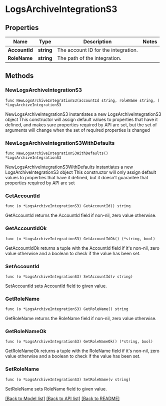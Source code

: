 # LogsArchiveIntegrationS3

## Properties

Name | Type | Description | Notes
---- | ---- | ----------- | ------
**AccountId** | **string** | The account ID for the integration. | 
**RoleName** | **string** | The path of the integration. | 

## Methods

### NewLogsArchiveIntegrationS3

`func NewLogsArchiveIntegrationS3(accountId string, roleName string, ) *LogsArchiveIntegrationS3`

NewLogsArchiveIntegrationS3 instantiates a new LogsArchiveIntegrationS3 object
This constructor will assign default values to properties that have it defined,
and makes sure properties required by API are set, but the set of arguments
will change when the set of required properties is changed

### NewLogsArchiveIntegrationS3WithDefaults

`func NewLogsArchiveIntegrationS3WithDefaults() *LogsArchiveIntegrationS3`

NewLogsArchiveIntegrationS3WithDefaults instantiates a new LogsArchiveIntegrationS3 object
This constructor will only assign default values to properties that have it defined,
but it doesn't guarantee that properties required by API are set

### GetAccountId

`func (o *LogsArchiveIntegrationS3) GetAccountId() string`

GetAccountId returns the AccountId field if non-nil, zero value otherwise.

### GetAccountIdOk

`func (o *LogsArchiveIntegrationS3) GetAccountIdOk() (*string, bool)`

GetAccountIdOk returns a tuple with the AccountId field if it's non-nil, zero value otherwise
and a boolean to check if the value has been set.

### SetAccountId

`func (o *LogsArchiveIntegrationS3) SetAccountId(v string)`

SetAccountId sets AccountId field to given value.


### GetRoleName

`func (o *LogsArchiveIntegrationS3) GetRoleName() string`

GetRoleName returns the RoleName field if non-nil, zero value otherwise.

### GetRoleNameOk

`func (o *LogsArchiveIntegrationS3) GetRoleNameOk() (*string, bool)`

GetRoleNameOk returns a tuple with the RoleName field if it's non-nil, zero value otherwise
and a boolean to check if the value has been set.

### SetRoleName

`func (o *LogsArchiveIntegrationS3) SetRoleName(v string)`

SetRoleName sets RoleName field to given value.



[[Back to Model list]](../README.md#documentation-for-models) [[Back to API list]](../README.md#documentation-for-api-endpoints) [[Back to README]](../README.md)



